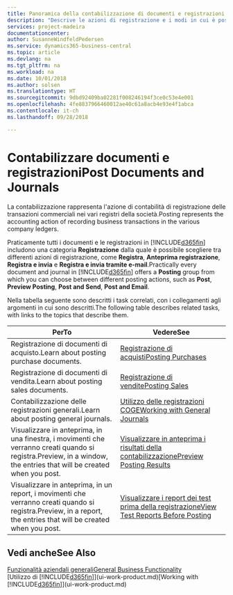 ```yaml
---
title: Panoramica della contabilizzazione di documenti e registrazioni | Documenti Microsoft
description: "Descrive le azioni di registrazione e i modi in cui è possibile contabilizzare documenti e registrazioni."
services: project-madeira
documentationcenter: 
author: SusanneWindfeldPedersen
ms.service: dynamics365-business-central
ms.topic: article
ms.devlang: na
ms.tgt_pltfrm: na
ms.workload: na
ms.date: 10/01/2018
ms.author: solsen
ms.translationtype: HT
ms.sourcegitcommit: 9dbd92409ba02281f008246194f3ce0c53e4e001
ms.openlocfilehash: 4fe8837966460012ae40c61a8acb4e93e4f1abca
ms.contentlocale: it-ch
ms.lasthandoff: 09/28/2018

---
```

# <a name="post-documents-and-journals"></a><span data-ttu-id="71cae-103">Contabilizzare documenti e registrazioni</span><span class="sxs-lookup"><span data-stu-id="71cae-103">Post Documents and Journals</span></span>
<span data-ttu-id="71cae-104">La contabilizzazione rappresenta l'azione di contabilità di registrazione delle transazioni commerciali nei vari registri della società.</span><span class="sxs-lookup"><span data-stu-id="71cae-104">Posting represents the accounting action of recording business transactions in the various company ledgers.</span></span>

<span data-ttu-id="71cae-105">Praticamente tutti i documenti e le registrazioni in [!INCLUDE[d365fin](includes/d365fin_md.md)] includono una categoria **Registrazione** dalla quale è possibile scegliere tra differenti azioni di registrazione, come **Registra**, **Anteprima registrazione**, **Registra e invia** e **Registra e invia tramite e-mail**.</span><span class="sxs-lookup"><span data-stu-id="71cae-105">Practically every document and journal in [!INCLUDE[d365fin](includes/d365fin_md.md)] offers a **Posting** group from which you can choose between different posting actions, such as **Post**, **Preview Posting**, **Post and Send**, **Post and Email**.</span></span>

<span data-ttu-id="71cae-106">Nella tabella seguente sono descritti i task correlati, con i collegamenti agli argomenti in cui sono descritti.</span><span class="sxs-lookup"><span data-stu-id="71cae-106">The following table describes related tasks, with links to the topics that describe them.</span></span>

| <span data-ttu-id="71cae-107">Per</span><span class="sxs-lookup"><span data-stu-id="71cae-107">To</span></span> | <span data-ttu-id="71cae-108">Vedere</span><span class="sxs-lookup"><span data-stu-id="71cae-108">See</span></span> |
| --- | --- |
| <span data-ttu-id="71cae-109">Registrazione di documenti di acquisto.</span><span class="sxs-lookup"><span data-stu-id="71cae-109">Learn about posting purchase documents.</span></span> |[<span data-ttu-id="71cae-110">Registrazione di acquisti</span><span class="sxs-lookup"><span data-stu-id="71cae-110">Posting Purchases</span></span>](ui-post-purchases.md) |
| <span data-ttu-id="71cae-111">Registrazione di documenti di vendita.</span><span class="sxs-lookup"><span data-stu-id="71cae-111">Learn about posting sales documents.</span></span> |[<span data-ttu-id="71cae-112">Registrazione di vendite</span><span class="sxs-lookup"><span data-stu-id="71cae-112">Posting Sales</span></span>](ui-post-sales.md) |
| <span data-ttu-id="71cae-113">Contabilizzazione delle registrazioni generali.</span><span class="sxs-lookup"><span data-stu-id="71cae-113">Learn about posting general journals.</span></span> |[<span data-ttu-id="71cae-114">Utilizzo delle registrazioni COGE</span><span class="sxs-lookup"><span data-stu-id="71cae-114">Working with General Journals</span></span>](ui-work-general-journals.md) |
| <span data-ttu-id="71cae-115">Visualizzare in anteprima, in una finestra, i movimenti che verranno creati quando si registra.</span><span class="sxs-lookup"><span data-stu-id="71cae-115">Preview, in a window, the entries that will be created when you post.</span></span> |[<span data-ttu-id="71cae-116">Visualizzare in anteprima i risultati della contabilizzazione</span><span class="sxs-lookup"><span data-stu-id="71cae-116">Preview Posting Results</span></span>](ui-how-preview-post-results.md) |
| <span data-ttu-id="71cae-117">Visualizzare in anteprima, in un report, i movimenti che verranno creati quando si registra.</span><span class="sxs-lookup"><span data-stu-id="71cae-117">Preview, in a report, the entries that will be created when you post.</span></span> |[<span data-ttu-id="71cae-118">Visualizzare i report dei test prima della registrazione</span><span class="sxs-lookup"><span data-stu-id="71cae-118">View Test Reports Before Posting</span></span>](ui-how-view-test-reports-posting.md) |

## <a name="see-also"></a><span data-ttu-id="71cae-119">Vedi anche</span><span class="sxs-lookup"><span data-stu-id="71cae-119">See Also</span></span>
[<span data-ttu-id="71cae-120">Funzionalità aziendali generali</span><span class="sxs-lookup"><span data-stu-id="71cae-120">General Business Functionality</span></span>](ui-across-business-areas.md)  
<span data-ttu-id="71cae-121">[Utilizzo di [!INCLUDE[d365fin](includes/d365fin_md.md)]](ui-work-product.md)</span><span class="sxs-lookup"><span data-stu-id="71cae-121">[Working with [!INCLUDE[d365fin](includes/d365fin_md.md)]](ui-work-product.md)</span></span>


